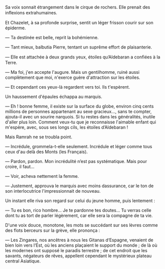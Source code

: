 Sa voix sonnait étrangement dans le cirque de rochers. Elle prenait des
inﬂexions extrahumaines.

Et Chazelet, à sa profonde surprise, sentit un léger frisson courir sur son
épiderme.

— Ta destinée est belle, reprit la bohémienne.

— Tant mieux, balbutia Pierre, tentant un suprême effort de plaisanterie.

— Elle est attachée à deux grands yeux, étoiles qu‘Aldebaran a conﬁées
à la Terre.

— Ma foi, j'en accepte l'augure. Mais un gentilhomme, ruiné aussi complètement que moi, n'exerce guère d'attraction sur les étoiles.

— Et cependant ces yeux-là regardent vers toi. Ils t'espèrent.

Un haussement d'épaules échappa au marquis.

— Eh ! bonne femme, il existe sur la surface du globe, environ cinq cents
millions de personnes appartenant au sexe gracieux..., sans te compter,
ajouta-il avec un sourire narquois. Si tu restes dans les généralités, inutile
d'aller plus loin. Comment veux-tu que je reconnaisse l'aimable enfant
qui m'espère, avec, sous ses longs cils, les étoiles d’Aldebaran !

Mais Ramrah ne se troubla point.

— Incrédule, grommela-t-elle seulement. Incrédule et léger comme tous
ceux d'au delà des Monts (les Français).

— Pardon, pardon. Mon incrédulité n’est pas systématique. Mais pour
croire, il faut...

— Voir, acheva nettement la femme.

— Justement, approuva le marquis avec moins dassurance, car le ton de
son interlocutrice l'impressionnait de nouveau.

Un instant elle riva son regard sur celui du jeune homme, puis lentement :

— Tu es bon, rico hombre... Je te pardonne tes doutes... Tu verras
celle dont tu as tort de parler légèrement, car elle sera la compagne de
ta vie.

D'une voix douce, monotone, les mots se succédant sur ses lèvres comme
des flots berceurs sur la grève, elle prononça :

— Les Zingares, nos ancêtres à nous les Gitanas d‘Espagne, venaient de bien loin vers l‘Est, où les anciens plaçaient le support du monde ; de là où
les modernes ont supposé le paradis terrestre ; de cet endroit que les savants, négateurs de rêves, appellent cependant le mystérieux plateau central Asiatique.
